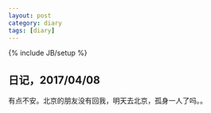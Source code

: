 ```yaml
---
layout: post
category: diary
tags: [diary]
---
```

{% include JB/setup %}


## 日记，2017/04/08
有点不安。北京的朋友没有回我，明天去北京，孤身一人了吗。。